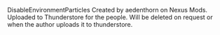 DisableEnvironmentParticles
Created by aedenthorn on Nexus Mods. Uploaded to Thunderstore for the people. Will be deleted on request or when the author uploads it to thunderstore.
